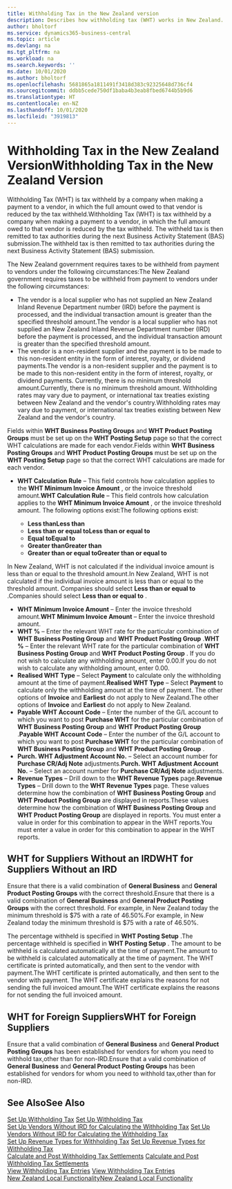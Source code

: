 ```yaml
---
title: Withholding Tax in the New Zealand version
description: Describes how withholding tax (WHT) works in New Zealand.
author: bholtorf
ms.service: dynamics365-business-central
ms.topic: article
ms.devlang: na
ms.tgt_pltfrm: na
ms.workload: na
ms.search.keywords: ''
ms.date: 10/01/2020
ms.author: bholtorf
ms.openlocfilehash: 5681865a1811491f3418d383c92325648d736cf4
ms.sourcegitcommit: ddbb5cede750df1baba4b3eab8fbed6744b5b9d6
ms.translationtype: HT
ms.contentlocale: en-NZ
ms.lasthandoff: 10/01/2020
ms.locfileid: "3919813"
---
```

# <a name="withholding-tax-in-the-new-zealand-version"></a><span data-ttu-id="70c50-103">Withholding Tax in the New Zealand Version</span><span class="sxs-lookup"><span data-stu-id="70c50-103">Withholding Tax in the New Zealand Version</span></span>

<span data-ttu-id="70c50-104">Withholding Tax (WHT) is tax withheld by a company when making a payment to a vendor, in which the full amount owed to that vendor is reduced by the tax withheld.</span><span class="sxs-lookup"><span data-stu-id="70c50-104">Withholding Tax (WHT) is tax withheld by a company when making a payment to a vendor, in which the full amount owed to that vendor is reduced by the tax withheld.</span></span> <span data-ttu-id="70c50-105">The withheld tax is then remitted to tax authorities during the next Business Activity Statement (BAS) submission.</span><span class="sxs-lookup"><span data-stu-id="70c50-105">The withheld tax is then remitted to tax authorities during the next Business Activity Statement (BAS) submission.</span></span>  

<span data-ttu-id="70c50-106">The New Zealand government requires taxes to be withheld from payment to vendors under the following circumstances:</span><span class="sxs-lookup"><span data-stu-id="70c50-106">The New Zealand government requires taxes to be withheld from payment to vendors under the following circumstances:</span></span>  

* <span data-ttu-id="70c50-107">The vendor is a local supplier who has not supplied an New Zealand Inland Revenue Department number (IRD) before the payment is processed, and the individual transaction amount is greater than the specified threshold amount.</span><span class="sxs-lookup"><span data-stu-id="70c50-107">The vendor is a local supplier who has not supplied an New Zealand Inland Revenue Department number (IRD) before the payment is processed, and the individual transaction amount is greater than the specified threshold amount.</span></span>  
* <span data-ttu-id="70c50-108">The vendor is a non-resident supplier and the payment is to be made to this non-resident entity in the form of interest, royalty, or dividend payments.</span><span class="sxs-lookup"><span data-stu-id="70c50-108">The vendor is a non-resident supplier and the payment is to be made to this non-resident entity in the form of interest, royalty, or dividend payments.</span></span> <span data-ttu-id="70c50-109">Currently, there is no minimum threshold amount.</span><span class="sxs-lookup"><span data-stu-id="70c50-109">Currently, there is no minimum threshold amount.</span></span> <span data-ttu-id="70c50-110">Withholding rates may vary due to payment, or international tax treaties existing between New Zealand and the vendor's country.</span><span class="sxs-lookup"><span data-stu-id="70c50-110">Withholding rates may vary due to payment, or international tax treaties existing between New Zealand and the vendor's country.</span></span>  

<span data-ttu-id="70c50-111">Fields within **WHT Business Posting Groups** and **WHT Product Posting Groups** must be set up on the **WHT Posting Setup** page so that the correct WHT calculations are made for each vendor.</span><span class="sxs-lookup"><span data-stu-id="70c50-111">Fields within **WHT Business Posting Groups** and **WHT Product Posting Groups** must be set up on the **WHT Posting Setup** page so that the correct WHT calculations are made for each vendor.</span></span>  

* <span data-ttu-id="70c50-112">**WHT Calculation Rule** – This field controls how calculation applies to the **WHT Minimum Invoice Amount** , or the invoice threshold amount.</span><span class="sxs-lookup"><span data-stu-id="70c50-112">**WHT Calculation Rule** – This field controls how calculation applies to the **WHT Minimum Invoice Amount** , or the invoice threshold amount.</span></span> <span data-ttu-id="70c50-113">The following options exist:</span><span class="sxs-lookup"><span data-stu-id="70c50-113">The following options exist:</span></span>  

    - <span data-ttu-id="70c50-114">**Less than**</span><span class="sxs-lookup"><span data-stu-id="70c50-114">**Less than**</span></span>  
    - <span data-ttu-id="70c50-115">**Less than or equal to**</span><span class="sxs-lookup"><span data-stu-id="70c50-115">**Less than or equal to**</span></span>  
    - <span data-ttu-id="70c50-116">**Equal to**</span><span class="sxs-lookup"><span data-stu-id="70c50-116">**Equal to**</span></span>  
    - <span data-ttu-id="70c50-117">**Greater than**</span><span class="sxs-lookup"><span data-stu-id="70c50-117">**Greater than**</span></span>  
    - <span data-ttu-id="70c50-118">**Greater than or equal to**</span><span class="sxs-lookup"><span data-stu-id="70c50-118">**Greater than or equal to**</span></span>  

<span data-ttu-id="70c50-119">In New Zealand, WHT is not calculated if the individual invoice amount is less than or equal to the threshold amount.</span><span class="sxs-lookup"><span data-stu-id="70c50-119">In New Zealand, WHT is not calculated if the individual invoice amount is less than or equal to the threshold amount.</span></span> <span data-ttu-id="70c50-120">Companies should select **Less than or equal to** .</span><span class="sxs-lookup"><span data-stu-id="70c50-120">Companies should select **Less than or equal to** .</span></span>  

* <span data-ttu-id="70c50-121">**WHT Minimum Invoice Amount** – Enter the invoice threshold amount.</span><span class="sxs-lookup"><span data-stu-id="70c50-121">**WHT Minimum Invoice Amount** – Enter the invoice threshold amount.</span></span>  
* <span data-ttu-id="70c50-122">**WHT %** – Enter the relevant WHT rate for the particular combination of **WHT Business Posting Group** and **WHT Product Posting Group** .</span><span class="sxs-lookup"><span data-stu-id="70c50-122">**WHT %** – Enter the relevant WHT rate for the particular combination of **WHT Business Posting Group** and **WHT Product Posting Group** .</span></span> <span data-ttu-id="70c50-123">If you do not wish to calculate any withholding amount, enter 0.00.</span><span class="sxs-lookup"><span data-stu-id="70c50-123">If you do not wish to calculate any withholding amount, enter 0.00.</span></span>  
* <span data-ttu-id="70c50-124">**Realised WHT Type** – Select **Payment** to calculate only the withholding amount at the time of payment.</span><span class="sxs-lookup"><span data-stu-id="70c50-124">**Realised WHT Type** – Select **Payment** to calculate only the withholding amount at the time of payment.</span></span> <span data-ttu-id="70c50-125">The other options of **Invoice** and **Earliest** do not apply to New Zealand.</span><span class="sxs-lookup"><span data-stu-id="70c50-125">The other options of **Invoice** and **Earliest** do not apply to New Zealand.</span></span>  
* <span data-ttu-id="70c50-126">**Payable WHT Account Code** – Enter the number of the G/L account to which you want to post **Purchase WHT** for the particular combination of **WHT Business Posting Group** and **WHT Product Posting Group** .</span><span class="sxs-lookup"><span data-stu-id="70c50-126">**Payable WHT Account Code** – Enter the number of the G/L account to which you want to post **Purchase WHT** for the particular combination of **WHT Business Posting Group** and **WHT Product Posting Group** .</span></span>  
* <span data-ttu-id="70c50-127">**Purch. WHT Adjustment Account No.** – Select an account number for **Purchase CR/Adj Note** adjustments.</span><span class="sxs-lookup"><span data-stu-id="70c50-127">**Purch. WHT Adjustment Account No.** – Select an account number for **Purchase CR/Adj Note** adjustments.</span></span>  
* <span data-ttu-id="70c50-128">**Revenue Types** – Drill down to the **WHT Revenue Types** page.</span><span class="sxs-lookup"><span data-stu-id="70c50-128">**Revenue Types** – Drill down to the **WHT Revenue Types** page.</span></span> <span data-ttu-id="70c50-129">These values determine how the combination of **WHT Business Posting Group** and **WHT Product Posting Group** are displayed in reports.</span><span class="sxs-lookup"><span data-stu-id="70c50-129">These values determine how the combination of **WHT Business Posting Group** and **WHT Product Posting Group** are displayed in reports.</span></span> <span data-ttu-id="70c50-130">You must enter a value in order for this combination to appear in the WHT reports.</span><span class="sxs-lookup"><span data-stu-id="70c50-130">You must enter a value in order for this combination to appear in the WHT reports.</span></span>  

## <a name="wht-for-suppliers-without-an-ird"></a><span data-ttu-id="70c50-131">WHT for Suppliers Without an IRD</span><span class="sxs-lookup"><span data-stu-id="70c50-131">WHT for Suppliers Without an IRD</span></span>  
<span data-ttu-id="70c50-132">Ensure that there is a valid combination of **General Business** and **General Product Posting Groups** with the correct threshold.</span><span class="sxs-lookup"><span data-stu-id="70c50-132">Ensure that there is a valid combination of **General Business** and **General Product Posting Groups** with the correct threshold.</span></span> <span data-ttu-id="70c50-133">For example, in New Zealand today the minimum threshold is $75 with a rate of 46.50%.</span><span class="sxs-lookup"><span data-stu-id="70c50-133">For example, in New Zealand today the minimum threshold is $75 with a rate of 46.50%.</span></span>  

<span data-ttu-id="70c50-134">The percentage withheld is specified in **WHT Posting Setup** .</span><span class="sxs-lookup"><span data-stu-id="70c50-134">The percentage withheld is specified in **WHT Posting Setup** .</span></span> <span data-ttu-id="70c50-135">The amount to be withheld is calculated automatically at the time of payment.</span><span class="sxs-lookup"><span data-stu-id="70c50-135">The amount to be withheld is calculated automatically at the time of payment.</span></span> <span data-ttu-id="70c50-136">The WHT certificate is printed automatically, and then sent to the vendor with payment.</span><span class="sxs-lookup"><span data-stu-id="70c50-136">The WHT certificate is printed automatically, and then sent to the vendor with payment.</span></span> <span data-ttu-id="70c50-137">The WHT certificate explains the reasons for not sending the full invoiced amount.</span><span class="sxs-lookup"><span data-stu-id="70c50-137">The WHT certificate explains the reasons for not sending the full invoiced amount.</span></span>  

## <a name="wht-for-foreign-suppliers"></a><span data-ttu-id="70c50-138">WHT for Foreign Suppliers</span><span class="sxs-lookup"><span data-stu-id="70c50-138">WHT for Foreign Suppliers</span></span>  
<span data-ttu-id="70c50-139">Ensure that a valid combination of **General Business** and **General Product Posting Groups** has been established for vendors for whom you need to withhold tax,other than for non-IRD.</span><span class="sxs-lookup"><span data-stu-id="70c50-139">Ensure that a valid combination of **General Business** and **General Product Posting Groups** has been established for vendors for whom you need to withhold tax,other than for non-IRD.</span></span>  

## <a name="see-also"></a><span data-ttu-id="70c50-140">See Also</span><span class="sxs-lookup"><span data-stu-id="70c50-140">See Also</span></span>  
<span data-ttu-id="70c50-141">[Set Up Withholding Tax](how-to-set-up-withholding-tax.md) </span><span class="sxs-lookup"><span data-stu-id="70c50-141">[Set Up Withholding Tax](how-to-set-up-withholding-tax.md) </span></span>  
<span data-ttu-id="70c50-142">[Set Up Vendors Without IRD for Calculating the Withholding Tax](how-to-set-up-vendors-without-abn-for-calculating-the-withholding-tax.md) </span><span class="sxs-lookup"><span data-stu-id="70c50-142">[Set Up Vendors Without IRD for Calculating the Withholding Tax](how-to-set-up-vendors-without-abn-for-calculating-the-withholding-tax.md) </span></span>  
<span data-ttu-id="70c50-143">[Set Up Revenue Types for Withholding Tax](how-to-set-up-revenue-types-for-withholding-tax.md) </span><span class="sxs-lookup"><span data-stu-id="70c50-143">[Set Up Revenue Types for Withholding Tax](how-to-set-up-revenue-types-for-withholding-tax.md) </span></span>  
<span data-ttu-id="70c50-144">[Calculate and Post Withholding Tax Settlements](how-to-calculate-and-post-withholding-tax-settlements.md) </span><span class="sxs-lookup"><span data-stu-id="70c50-144">[Calculate and Post Withholding Tax Settlements](how-to-calculate-and-post-withholding-tax-settlements.md) </span></span>  
<span data-ttu-id="70c50-145">[View Withholding Tax Entries](how-to-view-withholding-tax-entries.md) </span><span class="sxs-lookup"><span data-stu-id="70c50-145">[View Withholding Tax Entries](how-to-view-withholding-tax-entries.md) </span></span>  
[<span data-ttu-id="70c50-146">New Zealand Local Functionality</span><span class="sxs-lookup"><span data-stu-id="70c50-146">New Zealand Local Functionality</span></span>](new-zealand-local-functionality.md)
